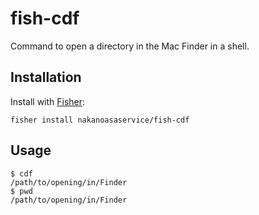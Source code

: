 # fish-cdf

Command to open a directory in the Mac Finder in a shell.

## Installation

Install with [Fisher](https://github.com/jorgebucaran/fisher):

```shell
fisher install nakanoasaservice/fish-cdf
```

## Usage

```
$ cdf
/path/to/opening/in/Finder
$ pwd
/path/to/opening/in/Finder
```

